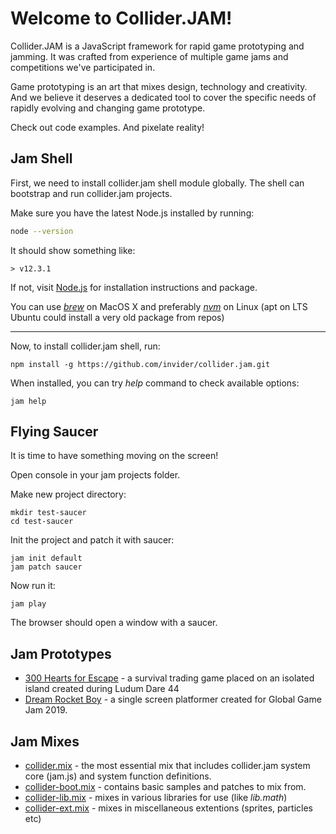 Welcome to Collider.JAM!
========================

Collider.JAM is a JavaScript framework for rapid game prototyping and jamming.
It was crafted from experience of multiple game jams and competitions we've participated in.

Game prototyping is an art that mixes design, technology and creativity.
And we believe it deserves a dedicated tool to cover
the specific needs of rapidly evolving and changing game prototype.

Check out code examples. And pixelate reality!


Jam Shell
---------

First, we need to install collider.jam shell module globally.
The shell can bootstrap and run collider.jam projects.

Make sure you have the latest Node.js installed
by running:

```bash
node --version
```

It should show something like:
```
> v12.3.1
```

If not, visit [Node.js](https://nodejs.org) for installation
instructions and package.

You can use [*brew*](https://brew.sh/) on MacOS X and preferably
[*nvm*](https://github.com/invider/nvm) on Linux
(apt on LTS Ubuntu could install a very old package from repos)

---
Now, to install collider.jam shell, run:

```
npm install -g https://github.com/invider/collider.jam.git
```

When installed, you can try _help_ command to check available options:
```
jam help
```


Flying Saucer
-------------

It is time to have something moving on the screen!

Open console in your jam projects folder.

Make new project directory:
```
mkdir test-saucer
cd test-saucer
```

Init the project and patch it with saucer:
```
jam init default
jam patch saucer
```

Now run it:
```
jam play
```

The browser should open a window with a saucer.



Jam Prototypes
--------------
* [300 Hearts for Escape](https://github.com/invider/300-hearts-for-escape) - a survival trading game placed on an isolated island created during Ludum Dare 44
* [Dream Rocket Boy](https://github.com/invider/dream-rocket-boy) - a single screen platformer created for Global Game Jam 2019.


Jam Mixes
---------
* [collider.mix](https://github.com/invider/collider.mix) - the most essential mix that includes collider.jam system core (jam.js) and system function definitions.
* [collider-boot.mix](https://github.com/invider/collider-boot.mix) - contains basic samples and patches to mix from.
* [collider-lib.mix](https://github.com/invider/collider-lib.mix) - mixes in various libraries for use (like _lib.math_)
* [collider-ext.mix](https://github.com/invider/collider-ext.mix) - mixes in miscellaneous extentions (sprites, particles etc)

